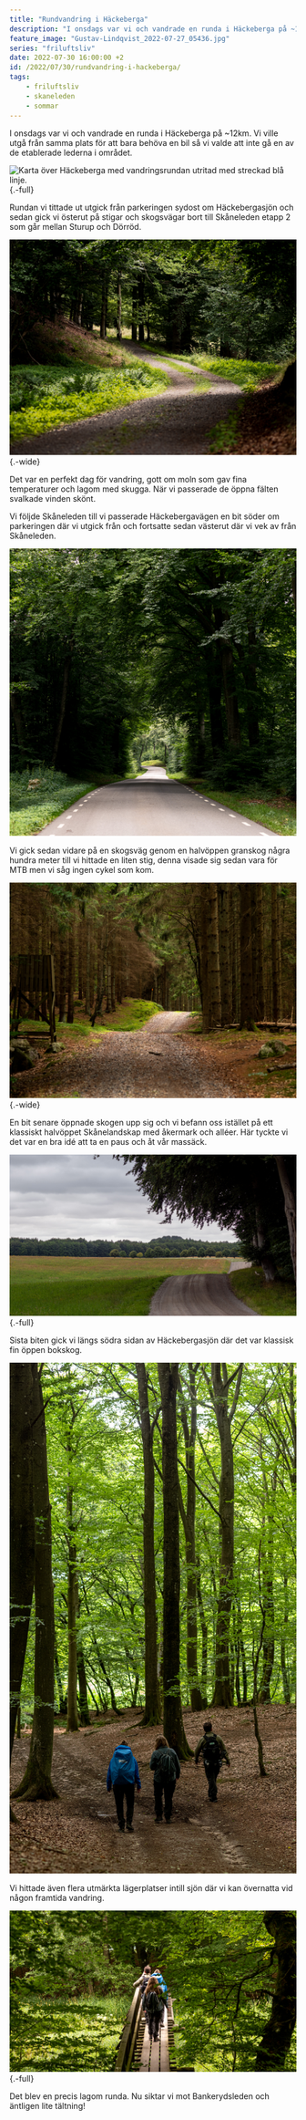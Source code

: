 ```yaml
---
title: "Rundvandring i Häckeberga"
description: "I onsdags var vi och vandrade en runda i Häckeberga på ~12km. Vi ville utgå från samma plats för att bara behöva en bil så vi valde att inte gå en av de etablerade lederna i området."
feature_image: "Gustav-Lindqvist_2022-07-27_05436.jpg"
series: "friluftsliv"
date: 2022-07-30 16:00:00 +2
id: /2022/07/30/rundvandring-i-hackeberga/
tags:
    - friluftsliv
    - skaneleden
    - sommar
---
```


I onsdags var vi och vandrade en runda i Häckeberga på ~12km. Vi ville utgå från samma plats för att bara behöva en bil så vi valde att inte gå en av de etablerade lederna i området.

![Karta över Häckeberga med vandringsrundan utritad med streckad blå linje.](Rundvandring-vid-Häckeberga_Karta.jpg){.-full}

Rundan vi tittade ut utgick från parkeringen sydost om Häckebergasjön och sedan gick vi österut på stigar och skogsvägar bort till Skåneleden etapp 2 som går mellan Sturup och Dörröd.

![En kurva på en grusväg som är belyst i skogen. Vägen fortsätter in i skogen som är i skugga.](Gustav-Lindqvist_2022-07-27_05415.jpg){.-wide}

Det var en perfekt dag för vandring, gott om moln som gav fina temperaturer och lagom med skugga. När vi passerade de öppna fälten svalkade vinden skönt.

Vi följde Skåneleden till vi passerade Häckebergavägen en bit söder om parkeringen där vi utgick från och fortsatte sedan västerut där vi vek av från Skåneleden.

![Asfaltsbelagd väg som går genom skogen som bildar ett tak och en tunnel.](Gustav-Lindqvist_2022-07-27_05437-Pano.jpg)

Vi gick sedan vidare på en skogsväg genom en halvöppen granskog några hundra meter till vi hittade en liten stig, denna visade sig sedan vara för MTB men vi såg ingen cykel som kom.

![Skogsväg i en granskog som passerar ett jakttorn som syns till vänster i bilden och går upp mot en kulle. På toppen av kullen syns en orange ledmarkör.](Gustav-Lindqvist_2022-07-27_05447-Pano.jpg){.-wide}

En bit senare öppnade skogen upp sig och vi befann oss istället på ett klassiskt halvöppet Skånelandskap med åkermark och alléer. Här tyckte vi det var en bra idé att ta en paus och åt vår massäck.

![](Gustav-Lindqvist_2022-07-27_05459-Pano.jpg){.-full}

Sista biten gick vi längs södra sidan av Häckebergasjön där det var klassisk fin öppen bokskog.

![](Gustav-Lindqvist_2022-07-27_05467-Pano.jpg)

Vi hittade även flera utmärkta lägerplatser intill sjön där vi kan övernatta vid någon framtida vandring.

![](Gustav-Lindqvist_2022-07-27_05485-Pano.jpg){.-full}

Det blev en precis lagom runda. Nu siktar vi mot Bankerydsleden och äntligen lite tältning!
